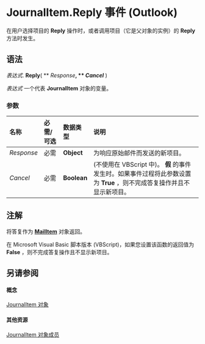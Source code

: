 
# JournalItem.Reply 事件 (Outlook)

在用户选择项目的  **Reply** 操作时，或者调用项目（它是父对象的实例）的 **Reply** 方法时发生。


## 语法

 _表达式_. **Reply**( ** _Response_**, ** _Cancel_** )

 _表达式_ 一个代表 **JournalItem** 对象的变量。


### 参数



|**名称**|**必需/可选**|**数据类型**|**说明**|
|:-----|:-----|:-----|:-----|
| _Response_|必需|**Object**|为响应原始邮件而发送的新项目。|
| _Cancel_|必需|**Boolean**|(不使用在 VBScript 中)。 **假** 的事件发生时。如果事件过程将此参数设置为 **True** ，则不完成答复操作并且不显示新项目。|

## 注解

将答复作为  **[MailItem](14197346-05d2-0250-fa4c-4a6b07daf25f.md)** 对象返回。

在 Microsoft Visual Basic 脚本版本 (VBScript)，如果您设置该函数的返回值为 **False** ，则不完成答复操作且不显示新项目。


## 另请参阅


#### 概念


[JournalItem 对象](6e850295-39f9-47b8-e866-9622e9958c69.md)
#### 其他资源


[JournalItem 对象成员](13a0cd10-44bc-a167-c613-93985f698d95.md)